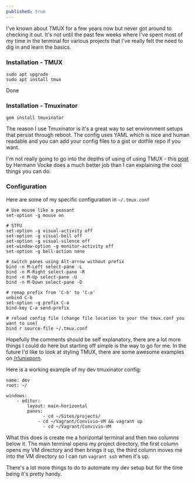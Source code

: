```yaml
---
published: true
---
```

I've known about TMUX for a few years now but never got around to checking it out. It's not until the past few weeks where I've spent most of my time in the terminal for various projects that I've really felt the need to dig in and learn the basics.

### Installation - TMUX

    sudo apt upgrade
    sudo apt install tmux

Done

### Installation - Tmuxinator

	gem install tmuxinator

The reason I use Tmuxinator is it's a great way to set environment setups that persist through reboot. The config uses YAML which is nice and human readable and you can add your config files to a gist or dotfile repo if you want.

I'm not really going to go into the depths of using of using TMUX - this [post](http://www.hamvocke.com/blog/a-quick-and-easy-guide-to-tmux) by Hermann Vocke does a much better job than I can explaining the cool things you can do.

### Configuration

Here are some of my specific configuration in ```~/.tmux.conf```


	# Use mouse like a peasant
	set-option -g mouse on

	# STFU
	set-option -g visual-activity off
	set-option -g visual-bell off
	set-option -g visual-silence off
	set-window-option -g monitor-activity off
	set-option -g bell-action none

	# switch panes using Alt-arrow without prefix
	bind -n M-Left select-pane -L
	bind -n M-Right select-pane -R
	bind -n M-Up select-pane -U
	bind -n M-Down select-pane -D

	# remap prefix from 'C-b' to 'C-a'
	unbind C-b
	set-option -g prefix C-a
	bind-key C-a send-prefix

	# reload config file (change file location to your the tmux.conf you want to use)
	bind r source-file ~/.tmux.conf

Hopefully the comments should be self explanatory, there are a lot more things I could do here but starting off simple is the way to go for me. In the future I'd like to look at styling TMUX, there are some awesome examples on [/r/unixporn](https://reddit.com/r/unixporn).

Here is a working example of my dev tmuxinator config:

	name: dev
	root: ~/

	windows:
  		- editor:
      		layout: main-horizontal
      		panes:
        		  - cd ~/Sites/projects/
      		    - cd ~/Vagrant/Convivio-VM && vagrant up
    		      - cd ~/Vagrant/Convivio-VM

What this does is create me a horizontal terminal and then two columns below it. The main terminal opens my project directory, the first column opens my VM directory and then brings it up, the third column moves me into the VM directory so I can run ```vagrant ssh``` when it's up.

There's a lot more things to do to automate my dev setup but for the time being it's pretty handy.
